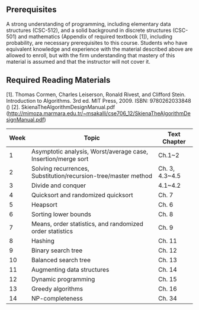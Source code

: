 ## Prerequisites 
A strong understanding of programming, including elementary data structures (CSC-512), and a solid background in discrete structures (CSC-501) and mathematics (Appendix of required textbook [1]), including probability, are necessary prerequisites to this course. Students who have equivalent knowledge and experience with the material described above are allowed to enroll, but with the firm understanding that mastery of this material is assumed and that the instructor will not cover it.

## Required Reading Materials
[1]. Thomas Cormen, Charles Leiserson, Ronald Rivest, and Clifford Stein. Introduction to Algorithms. 3rd ed. MIT Press, 2009. ISBN: 9780262033848 ()
[2]. SkienaTheAlgorithmDesignManual.pdf (http://mimoza.marmara.edu.tr/~msakalli/cse706_12/SkienaTheAlgorithmDesignManual.pdf)

|Week| Topic | Text Chapter|
|------|-------|--------|
|1|	Asymptotic analysis, Worst/average case, Insertion/merge sort	|Ch.1~2|
|2|Solving recurrences, Substitution/recursion-tree/master method|Ch. 3, 4.3~4.5|
|3|Divide and conquer|4.1~4.2|
|4|Quicksort and randomized quicksort	|Ch. 7|
|5|Heapsort|Ch. 6|
|6|Sorting lower bounds|Ch. 8|
|7|Means, order statistics, and randomized order statistics|Ch. 9|
|8|Hashing|Ch. 11|
|9|Binary search tree |Ch. 12|
|10|Balanced search tree	|Ch. 13|
|11|Augmenting data structures	|Ch. 14|
|12|Dynamic programming	|Ch. 15|
|13|Greedy algorithms	|Ch. 16|
|14|NP-completeness	|Ch. 34|


